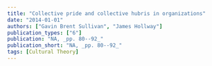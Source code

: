 ```yaml
---
title: "Collective pride and collective hubris in organizations"
date: "2014-01-01"
authors: ["Gavin Brent Sullivan", "James Hollway"]
publication_types: ["6"]
publication: "NA, _pp. 80--92_"
publication_short: "NA, _pp. 80--92_"
tags: [Cultural Theory]
---
```

